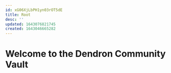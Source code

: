 ```yaml
---
id: xG06XjLbPH1yn03rOT5dE
title: Root
desc: ''
updated: 1643076821745
created: 1643046665282
---
```

# Welcome to the Dendron Community Vault
